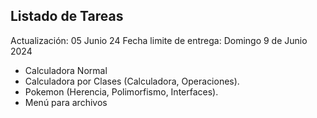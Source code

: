 ## Listado de Tareas

Actualización: 05 Junio 24
Fecha limite de entrega: Domingo 9 de Junio 2024

- Calculadora Normal
- Calculadora por Clases (Calculadora, Operaciones).
- Pokemon (Herencia, Polimorfismo, Interfaces).
- Menú para archivos
